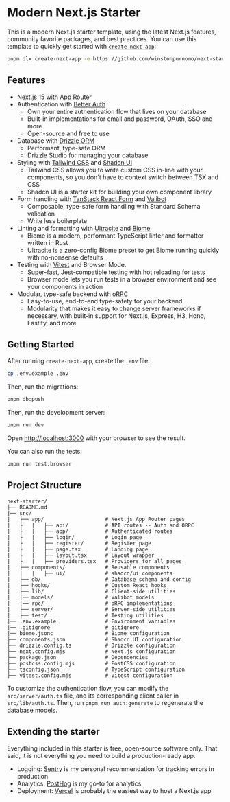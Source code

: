 # Modern Next.js Starter

This is a modern Next.js starter template, using the latest Next.js features, community favorite packages, and best practices.
You can use this template to quickly get started with [`create-next-app`](https://nextjs.org/docs/app/api-reference/cli/create-next-app):

```bash
pnpm dlx create-next-app -e https://github.com/winstonpurnomo/next-starter
```

## Features

- Next.js 15 with App Router
- Authentication with [Better Auth](https://better-auth.com)
  - Own your entire authentication flow that lives on your database
  - Built-in implementations for email and password, OAuth, SSO and more
  - Open-source and free to use
- Database with [Drizzle ORM](https://orm.drizzle.team)
  - Performant, type-safe ORM
  - Drizzle Studio for managing your database
- Styling with [Tailwind CSS](https://tailwindcss.com) and [Shadcn UI](https://ui.shadcn.com)
  - Tailwind CSS allows you to write custom CSS in-line with your components, so you don't have to context switch between TSX and CSS
  - Shadcn UI is a starter kit for building your own component library
- Form handling with [TanStack React Form](https://tanstack.com/form) and [Valibot](https://valibot.dev)
  - Composable, type-safe form handling with Standard Schema validation
  - Write less boilerplate
- Linting and formatting with [Ultracite](https://ultracite.ai) and [Biome](https://biome.dev)
  - Biome is a modern, performant TypeScript linter and formatter written in Rust
  - Ultracite is a zero-config Biome preset to get Biome running quickly with no-nonsense defaults
- Testing with [Vitest](https://vitest.dev) and Browser Mode.
  - Super-fast, Jest-compatible testing with hot reloading for tests
  - Browser mode lets you run tests in a browser environment and see your components in action
- Modular, type-safe backend with [oRPC](https://orpc.unnoq.com)
  - Easy-to-use, end-to-end type-safety for your backend
  - Modularity that makes it easy to change server frameworks if necessary, with built-in support for Next.js, Express, H3, Hono, Fastify, and more

## Getting Started

After running `create-next-app`, create the `.env` file:

```bash
cp .env.example .env
```

Then, run the migrations:

```bash
pnpm db:push
```

Then, run the development server:

```bash
pnpm run dev
```

Open [http://localhost:3000](http://localhost:3000) with your browser to see the result.

You can also run the tests:

```bash
pnpm run test:browser
```

## Project Structure

```
next-starter/
├── README.md
|── src/
|   ├── app/                    # Next.js App Router pages
|   ├   |   ├── api/            # API routes -- Auth and ORPC
|   ├   |   ├── app/            # Authenticated routes
|   ├   |   ├── login/          # Login page
|   ├   |   ├── register/       # Register page
|   ├   |   ├── page.tsx        # Landing page
|   ├   |   ├── layout.tsx      # Layout wrapper
|   ├   |   ├── providers.tsx   # Providers for all pages
|   ├── components/             # Reusable components
|   |   |   ├── ui/             # shadcn/ui components
|   ├── db/                     # Database schema and config
|   ├── hooks/                  # Custom React hooks
|   ├── lib/                    # Client-side utilities
|   |── models/                 # Valibot models
|   |── rpc/                    # oRPC implementations
|   ├── server/                 # Server-side utilities
|   ├── test/                   # Testing utilities
|── .env.example                # Environment variables
|── .gitignore                  # gitignore
|── biome.jsonc                 # Biome configuration
├── components.json             # Shadcn UI configuration
├── drizzle.config.ts           # Drizzle configuration
├── next.config.mjs             # Next.js configuration
├── package.json                # Dependencies
├── postcss.config.mjs          # PostCSS configuration
├── tsconfig.json               # TypeScript configuration
├── vitest.config.mjs           # Vitest configuration
```

To customize the authentication flow, you can modify the `src/server/auth.ts` file, and its corresponding client caller in `src/lib/auth.ts`. Then, run `pnpm run auth:generate` to regenerate the database models.

## Extending the starter

Everything included in this starter is free, open-source software only. That said, it is not everything you need to build a production-ready app.

- Logging: [Sentry](https://sentry.io) is my personal recommendation for tracking errors in production
- Analytics: [PostHog](https://posthog.com) is my go-to for analytics
- Deployment: [Vercel](https://vercel.com) is probably the easiest way to host a Next.js app
